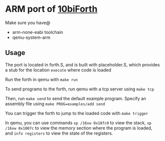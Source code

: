 # ARM port of [10biForth](https://git.sr.ht/~hocwp/10biForthOS)

Make sure you have@
- arm-none-eabi toolchain
- qemu-system-arm

## Usage
The port is located in forth.S, and is built with placeholder.S, which provides a stub for the location `execute` where code is loaded

Run the forth in qemu with `make run`

To send programs to the forth, run qemu with a tcp server using `make tcp`

Then, run `make send` to send the default example program. Specify an assembly file using `make PROG=examples/add send`

You can trigger the forth to jump to the loaded code with `make trigger`

In qemu, you can use commands `xp /16xw 0x18fc0` to view the stack, `xp /16xw 0x1007c` to view the memory section where the program is loaded, and `info registers` to view the state of the registers.

